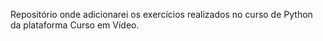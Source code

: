 Repositório onde adicionarei os exercícios realizados no curso de Python da plataforma Curso em Vídeo.
